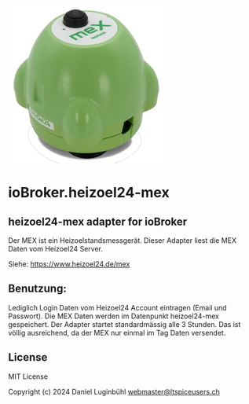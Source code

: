 ![Logo](admin/heizoel24-mex.png)
# ioBroker.heizoel24-mex

## heizoel24-mex adapter for ioBroker

Der MEX ist ein Heizoelstandsmessgerät. Dieser Adapter liest die MEX Daten vom Heizoel24 Server.

Siehe: https://www.heizoel24.de/mex

## Benutzung:
Lediglich Login Daten vom Heizoel24 Account eintragen (Email und Passwort).
Die MEX Daten werden im Datenpunkt heizoel24-mex gespeichert.
Der Adapter startet standardmässig alle 3 Stunden. Das ist völlig ausreichend, da der MEX nur einmal im Tag Daten versendet.

## License
MIT License

Copyright (c) 2024 Daniel Luginbühl <webmaster@ltspiceusers.ch>

